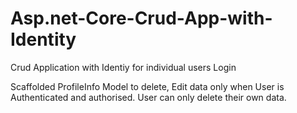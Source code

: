 # Asp.net-Core-Crud-App-with-Identity
Crud Application with Identiy for individual users Login


Scaffolded ProfileInfo Model to delete, Edit data only when User is Authenticated and authorised. 
User can only delete their own data. 
